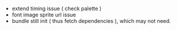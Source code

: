  - extend timing issue ( check palette )
 - font image sprite url issue
 - bundle still init ( thus fetch dependencies ), which may not need.
